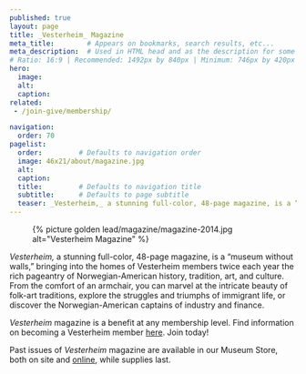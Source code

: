 ```yaml
---
published: true
layout: page
title: _Vesterheim_ Magazine
meta_title:        # Appears on bookmarks, search results, etc...
meta_description:  # Used in HTML head and as the description for some search engines
# Ratio: 16:9 | Recommended: 1492px by 840px | Minimum: 746px by 420px
hero:
  image:
  alt:
  caption:
related:
 - /join-give/membership/

navigation:
  order: 70
pagelist:
  order:         # Defaults to navigation order
  image: 46x21/about/magazine.jpg 
  alt: 
  caption:
  title:         # Defaults to navigation title
  subtitle:      # Defaults to page subtitle
  teaser: _Vesterheim,_ a stunning full-color, 48-page magazine, is a “museum without walls,” bringing into the homes of Vesterheim members twice each year the rich pageantry of Norwegian-American history, tradition, art, and culture.
---
```

<figure class="pull-left  content-photo  content-photo--golden-ratio--pull-left  content-photo--golden-ratio"><div class="content-photo__lining">{% picture golden lead/magazine/magazine-2014.jpg alt="Vesterheim Magazine" %}</div></figure>

_Vesterheim,_ a stunning full-color, 48-page magazine, is a “museum without walls,” bringing into the homes of Vesterheim members twice each year the rich pageantry of Norwegian-American history, tradition, art, and culture. From the comfort of an armchair, you can marvel at the intricate beauty of folk-art traditions, explore the struggles and triumphs of immigrant life, or discover the Norwegian-American captains of industry and finance. 

_Vesterheim_ magazine is a benefit at any membership level. Find information on becoming a Vesterheim member [here](/join-give/membership/). Join today!

Past issues of _Vesterheim_ magazine are available in our Museum Store, both on site and [online](http://store.vesterheim.org/index.php?route=product/search&tag=magazine), while supplies last. 